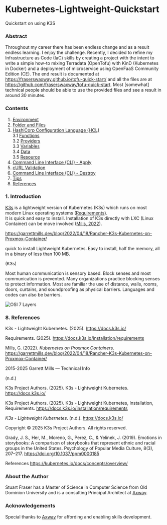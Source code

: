 # Kubernetes-Lightweight-Quickstart
Quickstart on using K3S

### Abstract

Throughout my career there has been endless change and as a result endless learning.
I enjoy the challenge. Recently, I decided to refine my Infrastructure as Code (IaC)
skills by creating a project with the intent to write a simple how-to mixing Terradata (OpenTofu)
with KinD (Kubernetes in Docker) and a deployment of microservice using OpenFaaS Community Edition (CE).
The end result is documented at https://fraserswaxway.github.io/tofu-quick-start/ and all the files are
at https://github.com/fraserswaxway/tofu-quick-start. Most [somewhat] technical people should be
able to use the provided files and see a result in around 30 minutes.

### Contents
1. [Environment](#environment)
2. [Folder and Files](#folder)
3. [HashiCorp Configuration Language (HCL)](#hcl)<br>
   3.1 [Functions](#functions)<br>
   3.2 [Providers](#providers)<br>
   3.3 [Variables](#variables)<br>
   3.4 [Data](#data)<br>
   3.5 [Resource](#resource)<br>
4. [Command Line Interface (CLI) - Apply](#apply)
5. [cURL Validation](#curl)
6. [Command Line Interface (CLI) - Destroy](#destroy)
7. [Tips](#tips)
8. [References](#references)


### 1. Introduction <a id="introduction"/>


[K3s](https://docs.k3s.io/) is a lightweight version of Kubernetes (K3s) which runs on most modern 
Linux operating systems ([Requirements](https://docs.k3s.io/installation/requirements)).  
It is quick and easy to install. Installation of K3s directly with LXC (Linux Container) can be move involved 
([Mills, 2022](https://garrettmills.dev/blog/2022/04/18/Rancher-K3s-Kubernetes-on-Proxmox-Container/)).






https://garrettmills.dev/blog/2022/04/18/Rancher-K3s-Kubernetes-on-Proxmox-Container/




quick to install 
Lightweight Kubernetes. Easy to install, half the memory, all in a binary of less than 100 MB.



(K3s)


Most human communication is sensory based. Block senses and
most communication is prevented. Many organizations practice
blocking senses to protect information. Most are familiar
the use of distance, walls, rooms, doors, curtains,
and soundproofing as physical barriers. Languages and codes
can also be barriers. 



![OSI 7 Layers](https://miro.medium.com/v2/resize:fit:720/format:webp/0*_APAwpghit64dMkW.png)


### 8. References <a id="references"/>


K3s - Lightweight Kubernetes. (2025). https://docs.k3s.io/

Requirements. (2025). https://docs.k3s.io/installation/requirements

Mills, G. (2022). _Kubernetes on Proxmox Containers_. 
https://garrettmills.dev/blog/2022/04/18/Rancher-K3s-Kubernetes-on-Proxmox-Container/



2015-2025 Garrett Mills — Technical Info

(n.d.)

K3s Project Authors. (2025). K3s - Lightweight Kubernetes. https://docs.k3s.io/

K3s Project Authors. (2025). K3s - Lightweight Kubernetes, 
Installation, Requirements. https://docs.k3s.io/installation/requirements


_K3s - Lightweight Kubernetes_. (n.d.). https://docs.k3s.io/



Copyright © 2025 K3s Project Authors. All rights reserved.




Grady, J. S., Her, M., Moreno, G., Perez, C., & Yelinek, J. (2019). 
Emotions in storybooks: A comparison of storybooks that represent ethnic 
and racial groups in the United States. Psychology of Popular Media Culture, 
8(3), 207–217. https://doi.org/10.1037/ppm0000185



References
https://kubernetes.io/docs/concepts/overview/

### About the Author

Stuart Fraser has a Master of Science in Computer Science from Old Dominion University and is a
consulting Principal Architect at [Axway](https://axway.com/).

### Acknowledgements

Special thanks to [Axway](https://axway.com/) for affording and enabling skills development.

